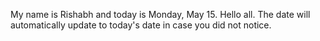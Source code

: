 My name is Rishabh and today is Monday, May 15. Hello all. The date will automatically update to today's date in case you did not notice.
